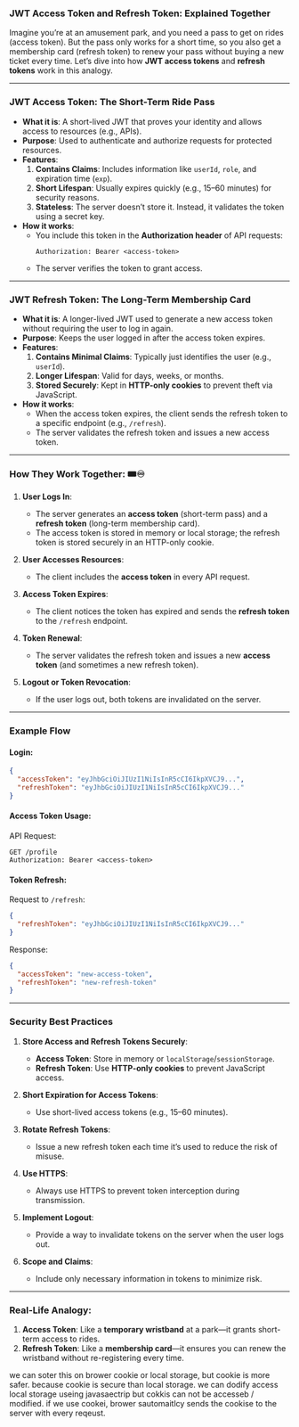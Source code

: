 ### JWT Access Token and Refresh Token: Explained Together

Imagine you’re at an amusement park, and you need a pass to get on rides (access token). But the pass only works for a short time, so you also get a membership card (refresh token) to renew your pass without buying a new ticket every time. Let’s dive into how **JWT access tokens** and **refresh tokens** work in this analogy.

---

### **JWT Access Token: The Short-Term Ride Pass**
- **What it is**: A short-lived JWT that proves your identity and allows access to resources (e.g., APIs).
- **Purpose**: Used to authenticate and authorize requests for protected resources.
- **Features**:
  1. **Contains Claims**: Includes information like `userId`, `role`, and expiration time (`exp`).
  2. **Short Lifespan**: Usually expires quickly (e.g., 15–60 minutes) for security reasons.
  3. **Stateless**: The server doesn’t store it. Instead, it validates the token using a secret key.
- **How it works**:
  - You include this token in the **Authorization header** of API requests:
    ```
    Authorization: Bearer <access-token>
    ```
  - The server verifies the token to grant access.

---

### **JWT Refresh Token: The Long-Term Membership Card**
- **What it is**: A longer-lived JWT used to generate a new access token without requiring the user to log in again.
- **Purpose**: Keeps the user logged in after the access token expires.
- **Features**:
  1. **Contains Minimal Claims**: Typically just identifies the user (e.g., `userId`).
  2. **Longer Lifespan**: Valid for days, weeks, or months.
  3. **Stored Securely**: Kept in **HTTP-only cookies** to prevent theft via JavaScript.
- **How it works**:
  - When the access token expires, the client sends the refresh token to a specific endpoint (e.g., `/refresh`).
  - The server validates the refresh token and issues a new access token.

---

### How They Work Together: 🎟️♾️
1. **User Logs In**:
   - The server generates an **access token** (short-term pass) and a **refresh token** (long-term membership card).
   - The access token is stored in memory or local storage; the refresh token is stored securely in an HTTP-only cookie.

2. **User Accesses Resources**:
   - The client includes the **access token** in every API request.

3. **Access Token Expires**:
   - The client notices the token has expired and sends the **refresh token** to the `/refresh` endpoint.

4. **Token Renewal**:
   - The server validates the refresh token and issues a new **access token** (and sometimes a new refresh token).

5. **Logout or Token Revocation**:
   - If the user logs out, both tokens are invalidated on the server.

---

### Example Flow

#### **Login:**
```json
{
  "accessToken": "eyJhbGciOiJIUzI1NiIsInR5cCI6IkpXVCJ9...",
  "refreshToken": "eyJhbGciOiJIUzI1NiIsInR5cCI6IkpXVCJ9..."
}
```

#### **Access Token Usage:**
API Request:
```
GET /profile
Authorization: Bearer <access-token>
```

#### **Token Refresh:**
Request to `/refresh`:
```json
{
  "refreshToken": "eyJhbGciOiJIUzI1NiIsInR5cCI6IkpXVCJ9..."
}
```

Response:
```json
{
  "accessToken": "new-access-token",
  "refreshToken": "new-refresh-token"
}
```

---

### Security Best Practices

1. **Store Access and Refresh Tokens Securely**:
   - **Access Token**: Store in memory or `localStorage`/`sessionStorage`.
   - **Refresh Token**: Use **HTTP-only cookies** to prevent JavaScript access.

2. **Short Expiration for Access Tokens**:
   - Use short-lived access tokens (e.g., 15–60 minutes).

3. **Rotate Refresh Tokens**:
   - Issue a new refresh token each time it’s used to reduce the risk of misuse.

4. **Use HTTPS**:
   - Always use HTTPS to prevent token interception during transmission.

5. **Implement Logout**:
   - Provide a way to invalidate tokens on the server when the user logs out.

6. **Scope and Claims**:
   - Include only necessary information in tokens to minimize risk.

---

### Real-Life Analogy:
1. **Access Token**: Like a **temporary wristband** at a park—it grants short-term access to rides.
2. **Refresh Token**: Like a **membership card**—it ensures you can renew the wristband without re-registering every time.



we can soter this on brower cookie or local storage, but cookie is more safer.
because cookie is secure than local storage.
we can dodify access local storage useing javasaectrip but cokkis can not be accesseb / modified. if we use cookei, brower sautomaitlcy sends the cookise to the server with every reqeust.
